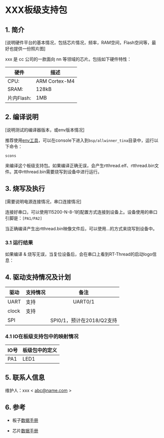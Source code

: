 # XXX板级支持包

## 1. 简介

[说明硬件平台的基本情况，包括芯片情况，频率，RAM空间，Flash空间等，最好也提供一份照片图]

xxx 是 cc 公司的一款面向 nn 等领域的芯片。包括如下硬件特性：

| 硬件 | 描述 |
| -- | -- |
|CPU:| ARM Cortex-M4 |
|SRAM:| 128kB |
|片内Flash:| 1MB |

## 2. 编译说明

[说明测试的编译器版本，或env版本情况]

推荐使用[env工具][1]，可以在console下进入到`bsp/allwinner_tina`目录中，运行以下命令：

    scons

来编译这个板级支持包。如果编译正确无误，会产生rtthread.elf、rtthread.bin文件。其中rtthread.bin需要烧写到设备中进行运行。

## 3. 烧写及执行

[需要说明电源连接情况，串口连接情况]

连接好串口，可以使用115200-N-8-1的配置方式连接到设备上。设备使用的串口引脚是：`[PA1/PA2]`

当正确编译产生出rtthread.bin映像文件后，可以使用...的方式来烧写到设备中。

### 3.1 运行结果

如果编译 & 烧写无误，当复位设备后，会在串口上看到RT-Thread的启动logo信息：

## 4. 驱动支持情况及计划

| 驱动 | 支持情况  |  备注  |
| ------ | ----  | :------:  |
| UART | 支持 | UART0/1 |
| clock | 支持 |  |
| SPI |  | SPI0/1，预计在2018/Q2支持 |

### 4.1 IO在板级支持包中的映射情况

| IO号 | 板级包中的定义 |
| -- | -- |
| PA1 | LED1 |

## 5. 联系人信息

维护人：xxx < abc@name.com >

## 6. 参考

* 板子[数据手册][2]
* 芯片[数据手册][3]

  [1]: https://www.rt-thread.org/page/download.html
  [2]: http://abc.com/datasheet.pdf
  [3]: http://abc.com/um.pdf

